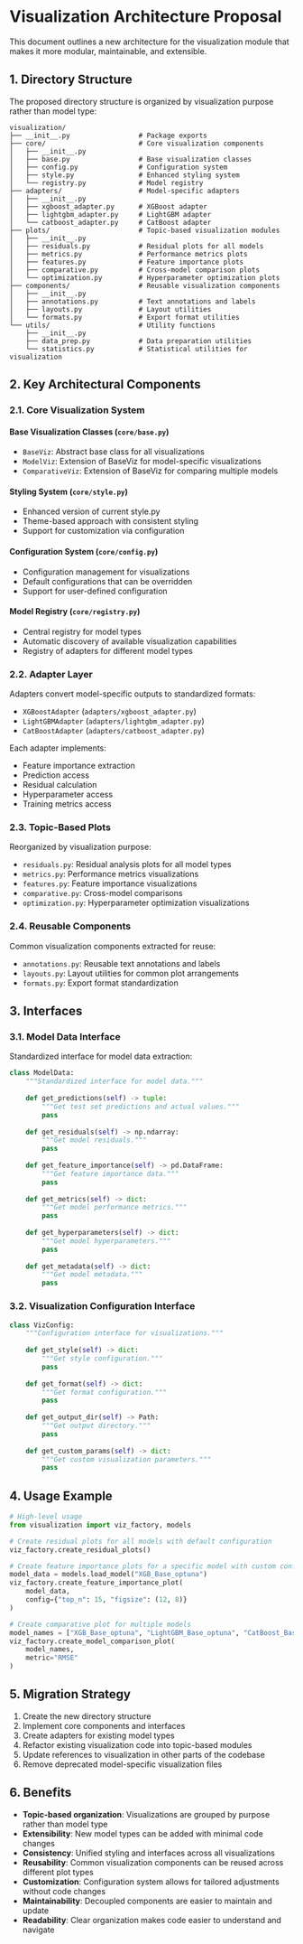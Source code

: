 # Visualization Architecture Proposal

This document outlines a new architecture for the visualization module that makes it more modular, maintainable, and extensible.

## 1. Directory Structure

The proposed directory structure is organized by visualization purpose rather than model type:

```
visualization/
├── __init__.py                 # Package exports
├── core/                       # Core visualization components
│   ├── __init__.py
│   ├── base.py                 # Base visualization classes
│   ├── config.py               # Configuration system
│   ├── style.py                # Enhanced styling system
│   └── registry.py             # Model registry
├── adapters/                   # Model-specific adapters
│   ├── __init__.py
│   ├── xgboost_adapter.py      # XGBoost adapter
│   ├── lightgbm_adapter.py     # LightGBM adapter
│   └── catboost_adapter.py     # CatBoost adapter
├── plots/                      # Topic-based visualization modules
│   ├── __init__.py
│   ├── residuals.py            # Residual plots for all models
│   ├── metrics.py              # Performance metrics plots
│   ├── features.py             # Feature importance plots
│   ├── comparative.py          # Cross-model comparison plots
│   └── optimization.py         # Hyperparameter optimization plots
├── components/                 # Reusable visualization components
│   ├── __init__.py
│   ├── annotations.py          # Text annotations and labels
│   ├── layouts.py              # Layout utilities
│   └── formats.py              # Export format utilities
└── utils/                      # Utility functions
    ├── __init__.py
    ├── data_prep.py            # Data preparation utilities
    └── statistics.py           # Statistical utilities for visualization
```

## 2. Key Architectural Components

### 2.1. Core Visualization System

#### Base Visualization Classes (`core/base.py`)

- `BaseViz`: Abstract base class for all visualizations
- `ModelViz`: Extension of BaseViz for model-specific visualizations
- `ComparativeViz`: Extension of BaseViz for comparing multiple models

#### Styling System (`core/style.py`)

- Enhanced version of current style.py
- Theme-based approach with consistent styling
- Support for customization via configuration

#### Configuration System (`core/config.py`)

- Configuration management for visualizations
- Default configurations that can be overridden
- Support for user-defined configuration

#### Model Registry (`core/registry.py`)

- Central registry for model types
- Automatic discovery of available visualization capabilities
- Registry of adapters for different model types

### 2.2. Adapter Layer

Adapters convert model-specific outputs to standardized formats:

- `XGBoostAdapter` (`adapters/xgboost_adapter.py`)
- `LightGBMAdapter` (`adapters/lightgbm_adapter.py`) 
- `CatBoostAdapter` (`adapters/catboost_adapter.py`)

Each adapter implements:
- Feature importance extraction
- Prediction access
- Residual calculation
- Hyperparameter access
- Training metrics access

### 2.3. Topic-Based Plots

Reorganized by visualization purpose:

- `residuals.py`: Residual analysis plots for all model types
- `metrics.py`: Performance metrics visualizations
- `features.py`: Feature importance visualizations
- `comparative.py`: Cross-model comparisons
- `optimization.py`: Hyperparameter optimization visualizations

### 2.4. Reusable Components

Common visualization components extracted for reuse:

- `annotations.py`: Reusable text annotations and labels
- `layouts.py`: Layout utilities for common plot arrangements
- `formats.py`: Export format standardization

## 3. Interfaces

### 3.1. Model Data Interface

Standardized interface for model data extraction:

```python
class ModelData:
    """Standardized interface for model data."""
    
    def get_predictions(self) -> tuple:
        """Get test set predictions and actual values."""
        pass
        
    def get_residuals(self) -> np.ndarray:
        """Get model residuals."""
        pass
        
    def get_feature_importance(self) -> pd.DataFrame:
        """Get feature importance data."""
        pass
        
    def get_metrics(self) -> dict:
        """Get model performance metrics."""
        pass
        
    def get_hyperparameters(self) -> dict:
        """Get model hyperparameters."""
        pass
        
    def get_metadata(self) -> dict:
        """Get model metadata."""
        pass
```

### 3.2. Visualization Configuration Interface

```python
class VizConfig:
    """Configuration interface for visualizations."""
    
    def get_style(self) -> dict:
        """Get style configuration."""
        pass
        
    def get_format(self) -> dict:
        """Get format configuration."""
        pass
        
    def get_output_dir(self) -> Path:
        """Get output directory."""
        pass
        
    def get_custom_params(self) -> dict:
        """Get custom visualization parameters."""
        pass
```

## 4. Usage Example

```python
# High-level usage
from visualization import viz_factory, models

# Create residual plots for all models with default configuration
viz_factory.create_residual_plots()

# Create feature importance plots for a specific model with custom configuration
model_data = models.load_model("XGB_Base_optuna")
viz_factory.create_feature_importance_plot(
    model_data, 
    config={"top_n": 15, "figsize": (12, 8)}
)

# Create comparative plot for multiple models
model_names = ["XGB_Base_optuna", "LightGBM_Base_optuna", "CatBoost_Base_optuna"]
viz_factory.create_model_comparison_plot(
    model_names,
    metric="RMSE"
)
```

## 5. Migration Strategy

1. Create the new directory structure
2. Implement core components and interfaces
3. Create adapters for existing model types
4. Refactor existing visualization code into topic-based modules
5. Update references to visualization in other parts of the codebase
6. Remove deprecated model-specific visualization files

## 6. Benefits

- **Topic-based organization**: Visualizations are grouped by purpose rather than model type
- **Extensibility**: New model types can be added with minimal code changes
- **Consistency**: Unified styling and interfaces across all visualizations
- **Reusability**: Common visualization components can be reused across different plot types
- **Customization**: Configuration system allows for tailored adjustments without code changes
- **Maintainability**: Decoupled components are easier to maintain and update
- **Readability**: Clear organization makes code easier to understand and navigate